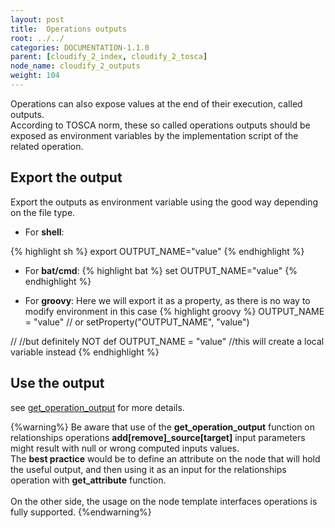 ```yaml
---
layout: post
title:  Operations outputs
root: ../../
categories: DOCUMENTATION-1.1.0
parent: [cloudify_2_index, cloudify_2_tosca]
node_name: cloudify_2_outputs
weight: 104
---
```


Operations can also expose values at the end of their execution, called outputs.  
According to TOSCA norm, these so called operations outputs should be exposed as environment variables by the implementation script of the related operation.

## Export the output

Export the outputs as environment variable using the good way depending on the file type.  

 - For **shell**:

{% highlight sh %}
export OUTPUT_NAME="value"
{% endhighlight %}

 - For **bat/cmd**:
{% highlight bat %}
set OUTPUT_NAME="value"
{% endhighlight %}

 - For **groovy**: Here we will export it as a property, as there is no way to modify environment in this case
{% highlight groovy %}
OUTPUT_NAME = "value"
// or
setProperty("OUTPUT_NAME", "value")

//
//but definitely NOT
def OUTPUT_NAME = "value" //this will create a local variable instead
{% endhighlight %}


## Use the output

see [get_operation_output][get_operation_output_ref] for more details.

{%warning%}
Be aware that use of the **get_operation_output** function on relationships operations **add[remove]_source[target]** input parameters might result with null or wrong computed inputs values.  
The **best practice** would be to define an attribute on the node that will hold the useful output, and then using it as an input for the relationships operation with **get_attribute** function.  
</br>
On the other side, the usage on the node template interfaces operations is fully supported.
{%endwarning%}




[get_operation_output_ref]: #/documentation/1.1.0/devops_guide/tosca_grammar/get_operation_output_definition.html  "get_operation_output usage"
